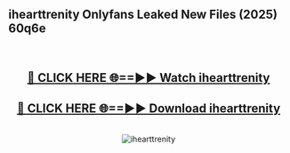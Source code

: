<h2>ihearttrenity Onlyfans Leaked New Files (2025) 60q6e</h2>
<br>
<div align="center">
<h2><a href="https://mediafiles.top/ihearttrenity&ref=git" rel="nofollow">🔴 CLICK HERE 🌐==►► Watch ihearttrenity</a></h2>
<h2><a href="https://mediafiles.top/ihearttrenity&ref=git" rel="nofollow">🔴 CLICK HERE 🌐==►► Download ihearttrenity</a></h2>
<br>
<a href="https://mediafiles.top/ihearttrenity&ref=git" rel="nofollow" data-target="animated-image.originalLink"><img src="https://i.ibb.co.com/xMMVF88/686577567.gif" alt="ihearttrenity" style="max-width: 100%; display: inline-block;" data-target="animated-image.originalImage"></a>
</div>
<br>
<br>